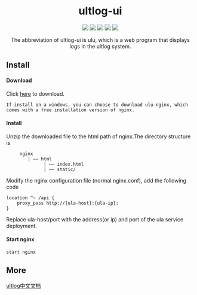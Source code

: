 <h1 align="center">ultlog-ui</h1>
<p align="center">
  <a href="https://travis-ci.com/github/ultlog/ulu"><img src="https://travis-ci.com/ultlog/ulu.svg?branch=master"></a>
  <a href="https://github.com/ultlog/ulu/blob/master/LICENSE"><img src="https://img.shields.io/badge/license-MIT-blue"></a>
  <a href="https://github.com/ultlog/ulu/pulls"><img src=https://img.shields.io/badge/pr-welcome-green"></a>
  <a href="https://github.com/ultlog/ulu/releases/"><img src="https://img.shields.io/github/v/release/ultlog/ulu"></a>
  <a href="https://github.com/ultlog/ulu/pulls?q=is%3Apr+is%3Aclosed"><img src="https://img.shields.io/github/issues-pr-closed/ultlog/ulu"></a>
</p>
<p align="center">
The abbreviation of ultlog-ui is ulu, which is a web program that displays logs in the ultlog system.
</p>

## Install

#### Download
Click [here](https://github.com/ultlog/ulu/releases) to download.

``If install on a windows, you can choose to download ulu-nginx, which comes with a free installation version of nginx.``

#### Install
Unzip the downloaded file to the html path of nginx.The directory structure is
````
     nginx
        | —— html
              | —— index.html
              | —— static/
````

Modify the nginx configuration file (normal nginx.conf), add the following code
````
location ^~ /api {
    proxy_pass http://{ula-host}:{ula-ip};
}
````
Replace ula-host/port with the address(or ip) and port of the ula service deployment.

#### Start nginx
````shell script
start nginx
````

## More
[ultlog中文文档](https://ultlog.com/2020/07/26/%E7%B3%BB%E7%BB%9F%E8%AF%B4%E6%98%8E/ulu/ulu/)
